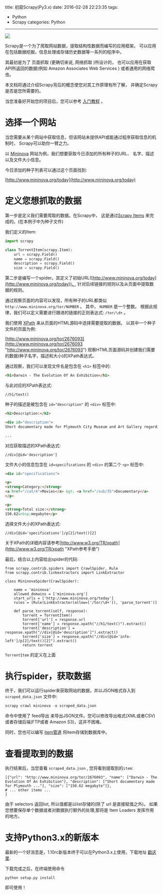 title: 初窥Scrapy(Py3.x)
date: 2016-02-28 22:23:35
tags: 
- Python
- Scrapy
categories: Python
---

![](http://a1.jikexueyuan.com/home/201506/08/d4bc/5574f3f42607c.jpg)

Scrapy是一个为了爬取网站数据，提取结构性数据而编写的应用框架。 可以应用在包括数据挖掘，信息处理或存储历史数据等一系列的程序中。

其最初是为了 页面抓取 (更确切来说, 网络抓取 )所设计的， 也可以应用在获取API所返回的数据(例如 Amazon Associates Web Services ) 或者通用的网络爬虫。

本文档将通过介绍Scrapy背后的概念使您对其工作原理有所了解， 并确定Scrapy是否是您所需要的。

当您准备好开始您的项目后，您可以参考 [入门教程](http://scrapy-chs.readthedocs.org/zh_CN/latest/intro/tutorial.html#intro-tutorial "入门教程") 。

<!--more-->

# 选择一个网站 #

当您需要从某个网站中获取信息，但该网站未提供API或能通过程序获取信息的机制时， Scrapy可以助你一臂之力。

以 [Mininova](http://www.mininova.org/ "Mininova") 网站为例，我们想要获取今日添加的所有种子的URL、 名字、描述以及文件大小信息。

今日添加的种子列表可以通过这个页面找到:

[http://www.mininova.org/today](http://www.mininova.org/today)

# 定义您想抓取的数据 #

第一步是定义我们需要爬取的数据。在Scrapy中， 这是通过[Scrapy Items](http://scrapy-chs.readthedocs.org/zh_CN/latest/topics/items.html#topics-items) 来完成的。(在本例子中为种子文件)

我们定义的Item:

```python
import scrapy

class TorrentItem(scrapy.Item):
    url = scrapy.Field()
    name = scrapy.Field()
    description = scrapy.Field()
    size = scrapy.Field()
```

第二步是编写一个spider。其定义了初始URL([http://www.mininova.org/today](http://www.mininova.org/today))、 针对后续链接的规则以及从页面中提取数据的规则。

通过观察页面的内容可以发现，所有种子的URL都类似 `http://www.mininova.org/tor/NUMBER` 。 其中， `NUMBER` 是一个整数。 根据此规律，我们可以定义需要进行跟进的链接的正则表达式: `/tor/\d+` 。

我们使用 [XPath](http://www.w3.org/TR/xpath "XPath") 来从页面的HTML源码中选择需要提取的数据。 以其中一个种子文件的页面为例:

[http://www.mininova.org/tor/2676093](http://www.mininova.org/tor/2676093 "http://www.mininova.org/tor/2676093")
观察HTML页面源码并创建我们需要的数据(种子名字，描述和大小)的XPath表达式。

通过观察，我们可以发现文件名是包含在 `<h1>` 标签中的:

```html
<h1>Darwin - The Evolution Of An Exhibition</h1>
```

与此对应的XPath表达式:

```
//h1/text()
```

种子的描述是被包含在 `id="description"` 的 `<div>` 标签中:

```html
<h2>Description:</h2>

<div id="description">
Short documentary made for Plymouth City Museum and Art Gallery regarding the setup of an exhibit about Charles Darwin in conjunction with the 200th anniversary of his birth.

...
```

对应获取描述的XPath表达式:

```
//div[@id='description']
```

文件大小的信息包含在 `id=specifications` 的 `<div>` 的第二个 `<p>` 标签中:

```html
<div id="specifications">

<p>
<strong>Category:</strong>
<a href="/cat/4">Movies</a> &gt; <a href="/sub/35">Documentary</a>
</p>

<p>
<strong>Total size:</strong>
150.62&nbsp;megabyte</p>
```

选择文件大小的XPath表达式:

```
//div[@id='specifications']/p[2]/text()[2]
```

关于XPath的详细内容请参考[http://www.w3.org/TR/xpath](http://www.w3.org/TR/xpath "XPath参考手册")

最后，结合以上内容给出spider的代码:

```
from scrapy.contrib.spiders import CrawlSpider, Rule
from scrapy.contrib.linkextractors import LinkExtractor

class MininovaSpider(CrawlSpider):

    name = 'mininova'
    allowed_domains = ['mininova.org']
    start_urls = ['http://www.mininova.org/today']
    rules = [Rule(LinkExtractor(allow=['/tor/\d+']), 'parse_torrent')]

    def parse_torrent(self, response):
        torrent = TorrentItem()
        torrent['url'] = response.url
        torrent['name'] = response.xpath("//h1/text()").extract()
        torrent['description'] = response.xpath("//div[@id='description']").extract()
        torrent['size'] = response.xpath("//div[@id='info-left']/p[2]/text()[2]").extract()
        return torrent
```

`TorrentItem` 的定义在上面

# 执行spider，获取数据 #

终于，我们可以运行spider来获取网站的数据，并以JSON格式存入到 `scraped_data.json` 文件中:

```python
scrapy crawl mininova -o scraped_data.json
```

命令中使用了 feed导出 来导出JSON文件。您可以修改导出格式(XML或者CSV)或者存储后端(FTP或者 Amazon S3)，这并不困难。

同时，您也可以编写 [item管道](http://scrapy-chs.readthedocs.org/zh_CN/latest/topics/item-pipeline.html#topics-item-pipeline "item管道") 将item存储到数据库中。

# 查看提取到的数据 #

执行结束后，当您查看 `scraped_data.json` , 您将看到提取到的`item`:

```
[{"url": "http://www.mininova.org/tor/2676093", "name": ["Darwin - The Evolution Of An Exhibition"], "description": ["Short documentary made for Plymouth ..."], "size": ["150.62 megabyte"]},
# ... other items ...
]
```

由于 selectors 返回list, 所以值都是以list存储的(除了 url 是直接赋值之外)。 如果您想要保存单个数据或者对数据执行额外的处理,那将是 Item Loaders 发挥作用的地方。


# 支持Python3.x的新版本 #

最新的一个好消息是，1.10rc新版本终于可以在Python3.x上使用，下载地址 [戳这里](https://codeload.github.com/scrapy/scrapy/zip/master).


下载完成之后，在终端使用命令

```
python setup.py install
```

即可使用！